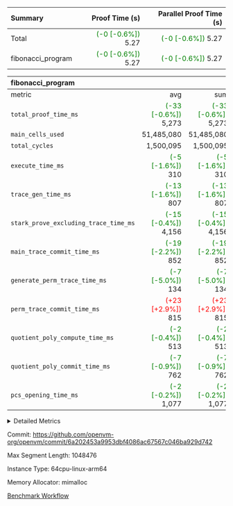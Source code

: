 | Summary | Proof Time (s) | Parallel Proof Time (s) |
|:---|---:|---:|
| Total | <span style='color: green'>(-0 [-0.6%])</span> 5.27 | <span style='color: green'>(-0 [-0.6%])</span> 5.27 |
| fibonacci_program | <span style='color: green'>(-0 [-0.6%])</span> 5.27 | <span style='color: green'>(-0 [-0.6%])</span> 5.27 |


| fibonacci_program |||||
|:---|---:|---:|---:|---:|
|metric|avg|sum|max|min|
| `total_proof_time_ms ` | <span style='color: green'>(-33 [-0.6%])</span> 5,273 | <span style='color: green'>(-33 [-0.6%])</span> 5,273 | <span style='color: green'>(-33 [-0.6%])</span> 5,273 | <span style='color: green'>(-33 [-0.6%])</span> 5,273 |
| `main_cells_used     ` |  51,485,080 |  51,485,080 |  51,485,080 |  51,485,080 |
| `total_cycles        ` |  1,500,095 |  1,500,095 |  1,500,095 |  1,500,095 |
| `execute_time_ms     ` | <span style='color: green'>(-5 [-1.6%])</span> 310 | <span style='color: green'>(-5 [-1.6%])</span> 310 | <span style='color: green'>(-5 [-1.6%])</span> 310 | <span style='color: green'>(-5 [-1.6%])</span> 310 |
| `trace_gen_time_ms   ` | <span style='color: green'>(-13 [-1.6%])</span> 807 | <span style='color: green'>(-13 [-1.6%])</span> 807 | <span style='color: green'>(-13 [-1.6%])</span> 807 | <span style='color: green'>(-13 [-1.6%])</span> 807 |
| `stark_prove_excluding_trace_time_ms` | <span style='color: green'>(-15 [-0.4%])</span> 4,156 | <span style='color: green'>(-15 [-0.4%])</span> 4,156 | <span style='color: green'>(-15 [-0.4%])</span> 4,156 | <span style='color: green'>(-15 [-0.4%])</span> 4,156 |
| `main_trace_commit_time_ms` | <span style='color: green'>(-19 [-2.2%])</span> 852 | <span style='color: green'>(-19 [-2.2%])</span> 852 | <span style='color: green'>(-19 [-2.2%])</span> 852 | <span style='color: green'>(-19 [-2.2%])</span> 852 |
| `generate_perm_trace_time_ms` | <span style='color: green'>(-7 [-5.0%])</span> 134 | <span style='color: green'>(-7 [-5.0%])</span> 134 | <span style='color: green'>(-7 [-5.0%])</span> 134 | <span style='color: green'>(-7 [-5.0%])</span> 134 |
| `perm_trace_commit_time_ms` | <span style='color: red'>(+23 [+2.9%])</span> 815 | <span style='color: red'>(+23 [+2.9%])</span> 815 | <span style='color: red'>(+23 [+2.9%])</span> 815 | <span style='color: red'>(+23 [+2.9%])</span> 815 |
| `quotient_poly_compute_time_ms` | <span style='color: green'>(-2 [-0.4%])</span> 513 | <span style='color: green'>(-2 [-0.4%])</span> 513 | <span style='color: green'>(-2 [-0.4%])</span> 513 | <span style='color: green'>(-2 [-0.4%])</span> 513 |
| `quotient_poly_commit_time_ms` | <span style='color: green'>(-7 [-0.9%])</span> 762 | <span style='color: green'>(-7 [-0.9%])</span> 762 | <span style='color: green'>(-7 [-0.9%])</span> 762 | <span style='color: green'>(-7 [-0.9%])</span> 762 |
| `pcs_opening_time_ms ` | <span style='color: green'>(-2 [-0.2%])</span> 1,077 | <span style='color: green'>(-2 [-0.2%])</span> 1,077 | <span style='color: green'>(-2 [-0.2%])</span> 1,077 | <span style='color: green'>(-2 [-0.2%])</span> 1,077 |



<details>
<summary>Detailed Metrics</summary>

| group | num_segments | keygen_time_ms | commit_exe_time_ms |
| --- | --- | --- | --- |
| fibonacci_program | 1 | 402 | 5 | 

| group | air_name | quotient_deg | interactions | constraints |
| --- | --- | --- | --- | --- |
| fibonacci_program | AccessAdapterAir<16> | 4 | 5 | 11 | 
| fibonacci_program | AccessAdapterAir<2> | 4 | 5 | 11 | 
| fibonacci_program | AccessAdapterAir<32> | 4 | 5 | 11 | 
| fibonacci_program | AccessAdapterAir<4> | 4 | 5 | 11 | 
| fibonacci_program | AccessAdapterAir<64> | 4 | 5 | 11 | 
| fibonacci_program | AccessAdapterAir<8> | 4 | 5 | 11 | 
| fibonacci_program | BitwiseOperationLookupAir<8> | 2 | 2 | 4 | 
| fibonacci_program | MemoryMerkleAir<8> | 4 | 4 | 38 | 
| fibonacci_program | PersistentBoundaryAir<8> | 4 | 3 | 5 | 
| fibonacci_program | PhantomAir | 4 | 3 | 4 | 
| fibonacci_program | Poseidon2PeripheryAir<BabyBearParameters>, 1> | 2 | 1 | 286 | 
| fibonacci_program | ProgramAir | 1 | 1 | 4 | 
| fibonacci_program | RangeTupleCheckerAir<2> | 1 | 1 | 4 | 
| fibonacci_program | Rv32HintStoreAir | 4 | 19 | 21 | 
| fibonacci_program | VariableRangeCheckerAir | 1 | 1 | 4 | 
| fibonacci_program | VmAirWrapper<Rv32BaseAluAdapterAir, BaseAluCoreAir<4, 8> | 4 | 19 | 30 | 
| fibonacci_program | VmAirWrapper<Rv32BaseAluAdapterAir, LessThanCoreAir<4, 8> | 4 | 17 | 35 | 
| fibonacci_program | VmAirWrapper<Rv32BaseAluAdapterAir, ShiftCoreAir<4, 8> | 4 | 23 | 84 | 
| fibonacci_program | VmAirWrapper<Rv32BranchAdapterAir, BranchEqualCoreAir<4> | 4 | 11 | 17 | 
| fibonacci_program | VmAirWrapper<Rv32BranchAdapterAir, BranchLessThanCoreAir<4, 8> | 4 | 13 | 32 | 
| fibonacci_program | VmAirWrapper<Rv32CondRdWriteAdapterAir, Rv32JalLuiCoreAir> | 4 | 10 | 15 | 
| fibonacci_program | VmAirWrapper<Rv32JalrAdapterAir, Rv32JalrCoreAir> | 4 | 16 | 16 | 
| fibonacci_program | VmAirWrapper<Rv32LoadStoreAdapterAir, LoadSignExtendCoreAir<4, 8> | 4 | 18 | 21 | 
| fibonacci_program | VmAirWrapper<Rv32LoadStoreAdapterAir, LoadStoreCoreAir<4> | 4 | 17 | 27 | 
| fibonacci_program | VmAirWrapper<Rv32MultAdapterAir, DivRemCoreAir<4, 8> | 4 | 25 | 72 | 
| fibonacci_program | VmAirWrapper<Rv32MultAdapterAir, MulHCoreAir<4, 8> | 4 | 24 | 23 | 
| fibonacci_program | VmAirWrapper<Rv32MultAdapterAir, MultiplicationCoreAir<4, 8> | 4 | 19 | 13 | 
| fibonacci_program | VmAirWrapper<Rv32RdWriteAdapterAir, Rv32AuipcCoreAir> | 4 | 11 | 12 | 
| fibonacci_program | VmConnectorAir | 4 | 3 | 8 | 

| group | air_name | segment | rows | prep_cols | perm_cols | main_cols | cells |
| --- | --- | --- | --- | --- | --- | --- | --- |
| fibonacci_program | AccessAdapterAir<8> | 0 | 32 |  | 12 | 17 | 928 | 
| fibonacci_program | BitwiseOperationLookupAir<8> | 0 | 65,536 | 3 | 8 | 2 | 655,360 | 
| fibonacci_program | MemoryMerkleAir<8> | 0 | 256 |  | 12 | 32 | 11,264 | 
| fibonacci_program | PersistentBoundaryAir<8> | 0 | 32 |  | 8 | 20 | 896 | 
| fibonacci_program | PhantomAir | 0 | 2 |  | 8 | 6 | 28 | 
| fibonacci_program | Poseidon2PeripheryAir<BabyBearParameters>, 1> | 0 | 256 |  | 8 | 300 | 78,848 | 
| fibonacci_program | ProgramAir | 0 | 4,096 |  | 8 | 10 | 73,728 | 
| fibonacci_program | RangeTupleCheckerAir<2> | 0 | 524,288 | 2 | 8 | 1 | 4,718,592 | 
| fibonacci_program | Rv32HintStoreAir | 0 | 4 |  | 24 | 32 | 224 | 
| fibonacci_program | VariableRangeCheckerAir | 0 | 262,144 | 2 | 8 | 1 | 2,359,296 | 
| fibonacci_program | VmAirWrapper<Rv32BaseAluAdapterAir, BaseAluCoreAir<4, 8> | 0 | 1,048,576 |  | 28 | 36 | 67,108,864 | 
| fibonacci_program | VmAirWrapper<Rv32BaseAluAdapterAir, LessThanCoreAir<4, 8> | 0 | 524,288 |  | 24 | 37 | 31,981,568 | 
| fibonacci_program | VmAirWrapper<Rv32BranchAdapterAir, BranchEqualCoreAir<4> | 0 | 262,144 |  | 16 | 26 | 11,010,048 | 
| fibonacci_program | VmAirWrapper<Rv32BranchAdapterAir, BranchLessThanCoreAir<4, 8> | 0 | 4 |  | 20 | 32 | 208 | 
| fibonacci_program | VmAirWrapper<Rv32CondRdWriteAdapterAir, Rv32JalLuiCoreAir> | 0 | 131,072 |  | 16 | 18 | 4,456,448 | 
| fibonacci_program | VmAirWrapper<Rv32JalrAdapterAir, Rv32JalrCoreAir> | 0 | 16 |  | 20 | 28 | 768 | 
| fibonacci_program | VmAirWrapper<Rv32LoadStoreAdapterAir, LoadStoreCoreAir<4> | 0 | 16 |  | 28 | 40 | 1,088 | 
| fibonacci_program | VmAirWrapper<Rv32RdWriteAdapterAir, Rv32AuipcCoreAir> | 0 | 8 |  | 16 | 21 | 296 | 
| fibonacci_program | VmConnectorAir | 0 | 2 | 1 | 8 | 4 | 24 | 

| group | segment | trace_gen_time_ms | total_proof_time_ms | total_cycles | total_cells | stark_prove_excluding_trace_time_ms | quotient_poly_compute_time_ms | quotient_poly_commit_time_ms | perm_trace_commit_time_ms | pcs_opening_time_ms | main_trace_commit_time_ms | main_cells_used | generate_perm_trace_time_ms | execute_time_ms |
| --- | --- | --- | --- | --- | --- | --- | --- | --- | --- | --- | --- | --- | --- | --- |
| fibonacci_program | 0 | 807 | 5,273 | 1,500,095 | 122,458,476 | 4,156 | 513 | 762 | 815 | 1,077 | 852 | 51,485,080 | 134 | 310 | 

</details>


Commit: https://github.com/openvm-org/openvm/commit/6a202453a9953dbf4086ac67567c046ba929d742

Max Segment Length: 1048476

Instance Type: 64cpu-linux-arm64

Memory Allocator: mimalloc

[Benchmark Workflow](https://github.com/openvm-org/openvm/actions/runs/13019455249)
